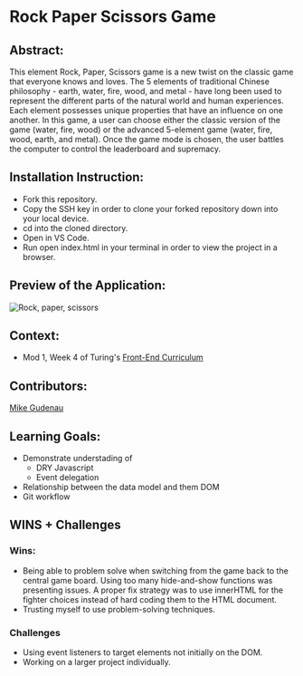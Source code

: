 # Rock Paper Scissors Game

## Abstract: 
This element Rock, Paper, Scissors game is a new twist on the classic game that everyone knows and loves. The 5 elements of traditional Chinese philosophy - earth, water, fire, wood, and metal - have long been used to represent the different parts of the natural world and human experiences. Each element possesses unique properties that have an influence on one another. In this game, a user can choose either the classic version of the game (water, fire, wood) or the advanced 5-element game (water, fire, wood, earth, and metal). Once the game mode is chosen, the user battles the computer to control the leaderboard and supremacy.

## Installation Instruction: 
- Fork this repository.
- Copy the SSH key in order to clone your forked repository down into your local device.
- cd into the cloned directory.
- Open in VS Code.
- Run open index.html in your terminal in order to view the project in a browser.

## Preview of the Application: 
![Rock, paper, scissors](https://user-images.githubusercontent.com/116329342/234135135-941227e6-edbf-4811-aa55-88a7a6900edf.gif)

## Context:
- Mod 1, Week 4 of Turing's [Front-End Curriculum](https://frontend.turing.edu/)

## Contributors:
[Mike Gudenau](https://github.com/mikegudenau)

## Learning Goals:
- Demonstrate understading of 
  - DRY Javascript
  - Event delegation
- Relationship between the data model and them DOM
- Git workflow

## WINS + Challenges

### Wins:
- Being able to problem solve when switching from the game back to the central game board. Using too many hide-and-show functions was presenting issues. A proper fix strategy was to use innerHTML for the fighter choices instead of hard coding them to the HTML document.
- Trusting myself to use problem-solving techniques.

### Challenges 
- Using event listeners to target elements not initially on the DOM.
- Working on a larger project individually.